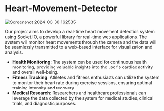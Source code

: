 # Heart-Movement-Detector

![Screenshot 2024-03-30 162535](https://github.com/atinbera/Heart-Movement-Detector/assets/92203879/c025c891-8aac-4133-8ccd-4af9835b4afb)

Our project aims to develop a real-time heart movement detection system using Socket.IO, a powerful library for real-time web applications. The system will monitor heart movements through the camera and the data will be seamlessly transmitted to a web-based interface for visualization and analysis.

* **Health Monitoring**: The system can be used for continuous health monitoring, providing valuable insights into the user's cardiac activity and overall well-being.
* **Fitness Tracking**: Athletes and fitness enthusiasts can utilize the system to monitor their heart rate during exercise sessions, ensuring optimal training intensity and recovery.
* **Medical Research**: Researchers and healthcare professionals can leverage the data collected by the system for medical studies, clinical trials, and diagnostic purposes.
